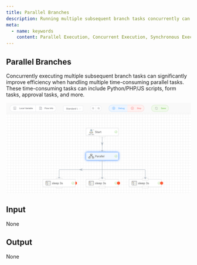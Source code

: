 ```yaml
---
title: Parallel Branches
description: Running multiple subsequent branch tasks concurrently can significantly improve efficiency for handling multiple time-consuming parallel tasks.
meta:
  - name: keywords
    content: Parallel Execution, Concurrent Execution, Synchronous Execution, Parallel Tasks, Low-code, AI Workflow, Process Engine
---
```


## Parallel Branches

Concurrently executing multiple subsequent branch tasks can significantly improve efficiency when handling multiple time-consuming parallel tasks. These time-consuming tasks can include Python/PHP/JS scripts, form tasks, approval tasks, and more.

<img src="./img/parallel.png" alt="image-20241007190828184" style="zoom:50%;" />



## Input

None



## Output

None



